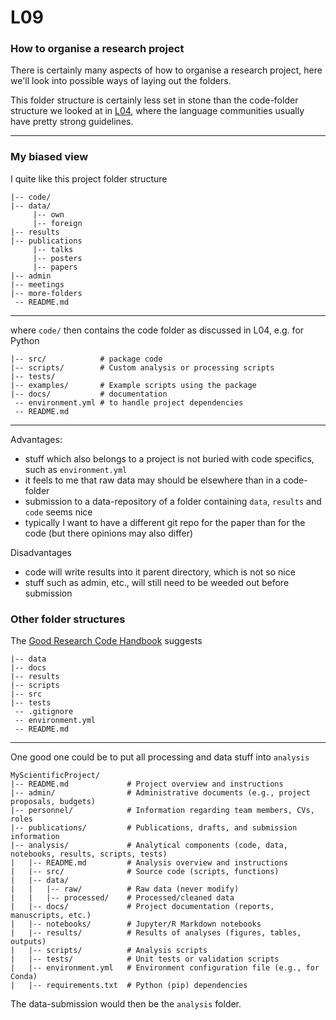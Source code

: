# L09
### How to organise a research project

There is certainly many aspects of how to organise a research project, here we'll look into possible ways of laying out the folders.

This folder structure is certainly less set in stone than the code-folder structure we looked at in [L04](L04_code_folders.md), where the language communities usually have pretty strong guidelines.

---

### My biased view

I quite like this project folder structure

```
|-- code/
|-- data/
     |-- own
	 |-- foreign
|-- results
|-- publications
     |-- talks
	 |-- posters
	 |-- papers
|-- admin
|-- meetings
|-- more-folders
 -- README.md
```

---

where `code/` then contains the code folder as discussed in L04, e.g. for Python
```
|-- src/            # package code
|-- scripts/        # Custom analysis or processing scripts
|-- tests/
|-- examples/       # Example scripts using the package
|-- docs/           # documentation
 -- environment.yml # to handle project dependencies
 -- README.md
```

---
Advantages:
- stuff which also belongs to a project is not buried with code specifics, such as `environment.yml`
- it feels to me that raw data may should be elsewhere than in a code-folder
- submission to a data-repository of a folder containing `data`, `results` and `code` seems nice
- typically I want to have a different git repo for the paper than for the code (but there opinions may also differ)

Disadvantages
- code will write results into it parent directory, which is not so nice
- stuff such as admin, etc., will still need to be weeded out before submission

### Other folder structures

The [Good Research Code Handbook](https://goodresearch.dev/setup#create-a-project-skeleton) suggests
```
|-- data
|-- docs
|-- results
|-- scripts
|-- src
|-- tests
 -- .gitignore
 -- environment.yml
 -- README.md
```

---

One good one could be to put all processing and data stuff into `analysis`
```
MyScientificProject/
|-- README.md             # Project overview and instructions
|-- admin/                # Administrative documents (e.g., project proposals, budgets)
|-- personnel/            # Information regarding team members, CVs, roles
|-- publications/         # Publications, drafts, and submission information
|-- analysis/             # Analytical components (code, data, notebooks, results, scripts, tests)
|   |-- README.md         # Analysis overview and instructions
|   |-- src/              # Source code (scripts, functions)
|   |-- data/
|   |   |-- raw/          # Raw data (never modify)
|   |   |-- processed/    # Processed/cleaned data
|   |-- docs/             # Project documentation (reports, manuscripts, etc.)
|   |-- notebooks/        # Jupyter/R Markdown notebooks
|   |-- results/          # Results of analyses (figures, tables, outputs)
|   |-- scripts/          # Analysis scripts
|   |-- tests/            # Unit tests or validation scripts
|   |-- environment.yml   # Environment configuration file (e.g., for Conda)
|   |-- requirements.txt  # Python (pip) dependencies
```
The data-submission would then be the `analysis` folder.
